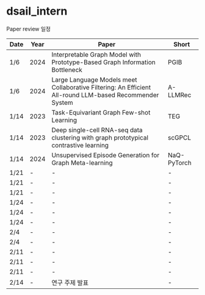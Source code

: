 # dsail_intern

Paper review 일정

| Date  | Year | Paper                                                                                  | Short         |
|-------|------|----------------------------------------------------------------------------------------|--------------|
| 1/6   | 2024 | Interpretable Graph Model with Prototype-Based Graph Information Bottleneck  | PGIB          |
| 1/6   | 2024 | Large Language Models meet Collaborative Filtering: An Efficient All-round LLM-based Recommender System | A-LLMRec         |
| 1/14   | 2023 | Task-Equivariant Graph Few-shot Learning | TEG          |
| 1/14  | 2023 | Deep single-cell RNA-seq data clustering with graph prototypical contrastive learning | scGPCL      |
| 1/14  | 2024 | Unsupervised Episode Generation for Graph Meta-learning | NaQ-PyTorch      |
| 1/21  | - | -                                | -         |
| 1/21  | - | -                            | -          |
| 1/21  | - | -                              | -      |
| 1/24  | - | -                                                          | -          |
| 1/24  | - | -                                                                | -           |
| 1/24  | -    | -                                                                                | -            |
| 2/4  | - | -                                           | -    |
| 2/4  | - | -                 | -        |
| 2/11  | - | -                                        | -        |
| 2/11  | - | -              | - |
| 2/11   | - | -                                                                     | -          |
| 2/14   | - | 연구 주제 발표                                                      | -          |

